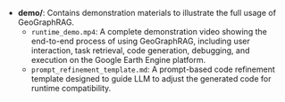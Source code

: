 - **demo/**: Contains demonstration materials to illustrate the full usage of GeoGraphRAG.  
  - `runtime_demo.mp4`: A complete demonstration video showing the end-to-end process of using GeoGraphRAG, including user interaction, task retrieval, code generation, debugging, and execution on the Google Earth Engine platform.  
  - `prompt_refinement_template.md`: A prompt-based code refinement template designed to guide LLM to adjust the generated code for runtime compatibility.  